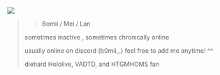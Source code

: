 ![](https://i.imgur.com/Zy9Lw8B.png)

>> Bomii / Mei / Lan
>>
> sometimes inactive , sometimes chronically online
>
> usually online on discord (b0mii_.) feel free to add me anytime! ^^
>
> diehard Hololive, VADTD, and HTGMHOMS fan
